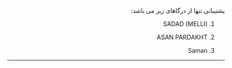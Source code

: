 <div dir="rtl">



پشتیبانی تنها از درگاهای زیر می باشد:

  1. SADAD (MELLI)

  2. ASAN PARDAKHT 

  3. Saman
----------

